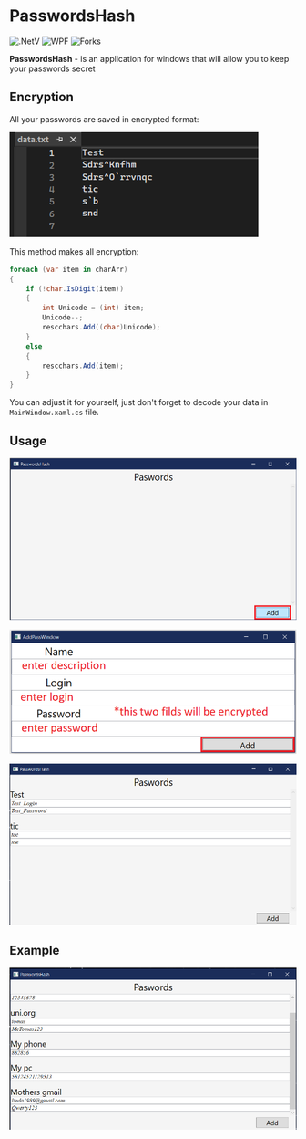 # PasswordsHash
![.NetV](https://img.shields.io/static/v1?style=badge&message=5.0&color=blueviolet&label=.Net) ![WPF](https://img.shields.io/static/v1?message=WPF&color=navy&label=) ![Forks](https://img.shields.io/github/forks/AntonKharchuk/PasswordsHash?style=social)

**PasswordsHash** - is an application for windows that will allow you to keep your passwords secret

## Encryption

All your passwords are saved in encrypted format:

![dfasd](PasswordsHash/img/dataSave.png)


This method makes all encryption:

```C#
foreach (var item in charArr)
{
    if (!char.IsDigit(item))
    {
        int Unicode = (int) item;
        Unicode--;
        rescchars.Add((char)Unicode);
    }
    else
    {
        rescchars.Add(item);
    }
}
```
You can adjust it for yourself, just don't forget to decode your data in `MainWindow.xaml.cs` file.

## Usage

![firstAdd](PasswordsHash/img/firstAdd.png)

![secondAdd](PasswordsHash/img/secondAdd.png)

![exumple](PasswordsHash/img/exumple.png)


## Example

![useExumple](PasswordsHash/img/useExumple.png)
